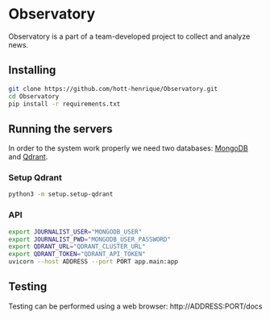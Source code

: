 # Observatory

Observatory is a part of a team-developed project to collect and analyze news.

## Installing

```bash
git clone https://github.com/hott-henrique/Observatory.git
cd Observatory
pip install -r requirements.txt
```

## Running the servers

In order to the system work properly we need two databases: [MongoDB](https://www.mongodb.com/) and [Qdrant](https://qdrant.tech/).

### Setup Qdrant

```bash
python3 -m setup.setup-qdrant
```

### API

```bash
export JOURNALIST_USER="MONGODB_USER"
export JOURNALIST_PWD="MONGODB_USER_PASSWORD"
export QDRANT_URL="QDRANT_CLUSTER_URL"
export QDRANT_TOKEN="QDRANT_API_TOKEN"
uvicorn --host ADDRESS --port PORT app.main:app
```

## Testing

Testing can be performed using a web browser: http://ADDRESS:PORT/docs

